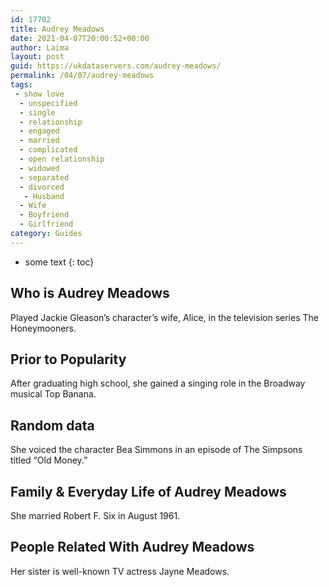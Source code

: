 ```yaml
---
id: 17702
title: Audrey Meadows
date: 2021-04-07T20:00:52+00:00
author: Laima
layout: post
guid: https://ukdataservers.com/audrey-meadows/
permalink: /04/07/audrey-meadows
tags:
 - show love
  - unspecified
  - single
  - relationship
  - engaged
  - married
  - complicated
  - open relationship
  - widowed
  - separated
  - divorced
   - Husband
  - Wife
  - Boyfriend
  - Girlfriend
category: Guides
---
```


* some text
{: toc}


## Who is Audrey Meadows
                  
                  
                  
Played Jackie Gleason&#8217;s character&#8217;s wife, Alice, in the television series The Honeymooners.
                  
              
            
              
            
                
                
                
## Prior to Popularity
                  
                  
                  
After graduating high school, she gained a singing role in the Broadway musical Top Banana.
                  
              
            
              
            
                
                
                
## Random data
                  
                  
                  
She voiced the character Bea Simmons in an episode of The Simpsons titled &#8220;Old Money.&#8221;
                  
              
            
              
            
                
                
                
## Family & Everyday Life of Audrey Meadows
                  
                  
                  
She married Robert F. Six in August 1961.
                  
              
            
              
            
                
                
                
## People Related With Audrey Meadows
                  
                  
                  
Her sister is well-known TV actress Jayne Meadows.
                  
              
            
              
            
                
              
            
              
              
            
            
              
            
          
          
          